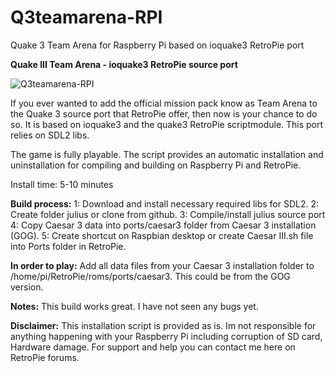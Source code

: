 # Q3teamarena-RPI
Quake 3 Team Arena for Raspberry Pi based on ioquake3 RetroPie port

**Quake III Team Arena - ioquake3 RetroPie source port**

![Q3teamarena-RPI](https://raw.github.com/tpo1990/Q3teamarena-RPI/blob/master/Screenshots/teamarena1.png)

If you ever wanted to add the official mission pack know as Team Arena to the Quake 3 source port that RetroPie offer, then now is your chance to do so. It is based on ioquake3 and the quake3 RetroPie scriptmodule. This port relies on SDL2 libs.

The game is fully playable.
The script provides an automatic installation and uninstallation for compiling and building on Raspberry Pi and RetroPie.

Install time: 5-10 minutes

**Build process:**
1: Download and install necessary required libs for SDL2.
2: Create folder julius or clone from github.
3: Compile/install julius source port
4: Copy Caesar 3 data into ports/caesar3 folder from Caesar 3 installation (GOG).
5: Create shortcut on Raspbian desktop or create Caesar III.sh file into Ports folder in RetroPie.

**In order to play:**
Add all data files from your Caesar 3 installation folder to /home/pi/RetroPie/roms/ports/caesar3. This could be from the GOG version.

**Notes:**
This build works great. I have not seen any bugs yet.

**Disclaimer:**
This installation script is provided as is. Im not responsible for anything happening with your Raspberry Pi including corruption of SD card, Hardware damage. For support and help you can contact me here on RetroPie forums.
